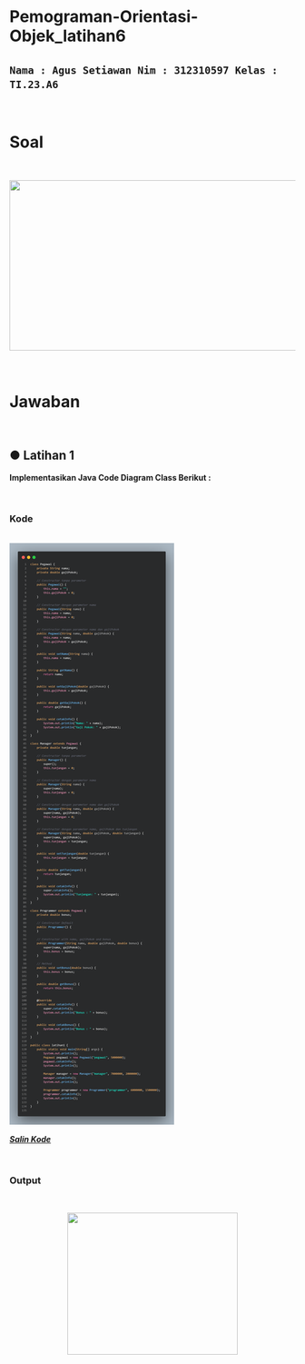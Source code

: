 # Pemograman-Orientasi-Objek_latihan6

## `Nama : Agus Setiawan Nim : 312310597 Kelas : TI.23.A6`


</br>

# Soal

</br>

<p align="center"> <img src="Dokumentasi/Assets/Screenshot%202024-10-27%20003840.png" height="300" width="550"> </p>

</br>

# Jawaban

</br>

## ● Latihan 1

**Implementasikan Java Code Diagram Class Berikut :**

<br/>

### Kode

<br/>

<img src="Dokumentasi/Assets/code.png">

<a href=https://github.com/AgusSetiawn/Pemograman-Orientasi-Objek_latihan5/blob/main/Dokumentasi/Kode%20Java/Utama.java><strong><i>Salin Kode</i></strong></a>

<br/>

### Output

<br/>

<p align="center"> <img src="Dokumentasi/Assets/Screenshot%202024-10-27%20011335.png" height="250" width="300"> </p>

<br/>
